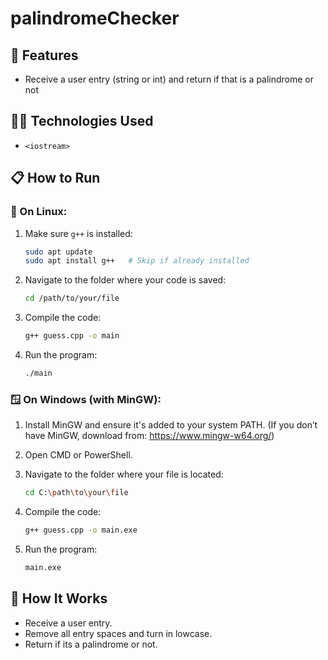 # palindromeChecker

## 🚀 Features

- Receive a user entry (string or int) and return if that is a palindrome or not

## 🧑‍💻 Technologies Used

- `<iostream>`

## 📋 How to Run

### 🐧 On Linux:

1. Make sure `g++` is installed:
   ```bash
   sudo apt update
   sudo apt install g++   # Skip if already installed
   ```

2. Navigate to the folder where your code is saved:
   ```bash
   cd /path/to/your/file
   ```

3. Compile the code:
   ```bash
   g++ guess.cpp -o main
   ```

4. Run the program:
   ```bash
   ./main
   ```

### 🪟 On Windows (with MinGW):

1. Install MinGW and ensure it's added to your system PATH.
   (If you don’t have MinGW, download from: https://www.mingw-w64.org/)

2. Open CMD or PowerShell.

3. Navigate to the folder where your file is located:
   ```bash
   cd C:\path\to\your\file
   ```

4. Compile the code:
   ```bash
   g++ guess.cpp -o main.exe
   ```

5. Run the program:
   ```bash
   main.exe
   ```

## 🤖 How It Works

- Receive a user entry.
- Remove all entry spaces and turn in lowcase.
- Return if its a palindrome or not.
